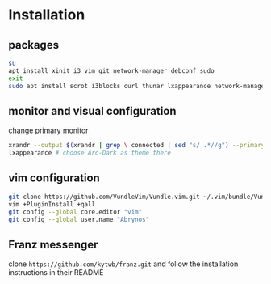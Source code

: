 # Installation
## packages
```bash
su
apt install xinit i3 vim git network-manager debconf sudo
exit
sudo apt install scrot i3blocks curl thunar lxappearance network-manager-gnome inkscape lm-sensors numlockx arc-theme imagemagick fonts-font-awesome rofi compton feh gnome-terminal chromium chromium-sandbox acpi gtk2-engines-pixbuf x11-xserver-utils vifm alsa-utils volumeicon-alsa neofetch gnome-mines gnome-mahjongg gnome-sudoku --no-install-recommends
```
## monitor and visual configuration
change primary monitor
```bash
xrandr --output $(xrandr | grep \ connected | sed "s/ .*//g") --primary
lxappearance # choose Arc-Dark as theme there
```
## vim configuration
```bash
git clone https://github.com/VundleVim/Vundle.vim.git ~/.vim/bundle/Vundle.vim
vim +PluginInstall +qall
git config --global core.editor "vim"
git config --global user.name "Abrynos"
```
## Franz messenger
clone `https://github.com/kytwb/franz.git` and follow the installation instructions in their README

